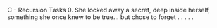 C - Recursion
Tasks
0. She locked away a secret, deep inside herself, something she once knew to be true... but chose to forget
.
.
.
.
.

